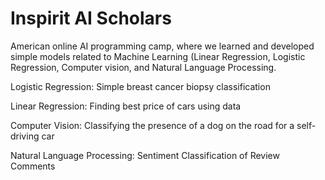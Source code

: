 # Inspirit AI Scholars 

American online AI programming camp, where we learned and developed simple models related to Machine Learning (Linear Regression, Logistic Regression, Computer vision, and Natural Language Processing.


Logistic Regression: Simple breast cancer biopsy classification

Linear Regression: Finding best price of cars using data

Computer Vision: Classifying the presence of a dog on the road for a self-driving car

Natural Language Processing: Sentiment Classification of Review Comments
